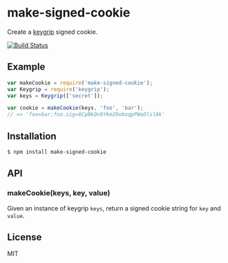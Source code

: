 
# make-signed-cookie

  Create a [keygrip](http://npm.im/keygrip) signed cookie.

  [![Build Status](https://circleci.com/gh/segmentio/make-signed-cookie.png?circle-token=8429c45f3085aeb3f7cdeacd078579033cecbd52)](https://circleci.com/gh/segmentio/make-signed-cookie)

## Example

```js
var makeCookie = require('make-signed-cookie');
var Keygrip = require('keygrip');
var keys = Keygrip(['secret']);

var cookie = makeCookie(keys, 'foo', 'bar');
// => 'foo=bar;foo.sig=6CpNkQn9Ykm29oboqpPWaOlslAk'
```

## Installation

```bash
$ npm install make-signed-cookie
```

## API

### makeCookie(keys, key, value)

  Given an instance of keygrip `keys`, return a signed cookie string for `key` and `value`.

## License

  MIT


